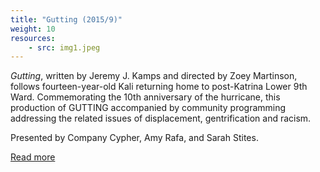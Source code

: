 ```yaml
---
title: "Gutting (2015/9)"
weight: 10
resources:
    - src: img1.jpeg
---
```


 *Gutting*, written by Jeremy J. Kamps and directed by Zoey Martinson, follows fourteen-year-old Kali returning home to post-Katrina Lower 9th Ward. Commemorating the 10th anniversary of the hurricane, this production of GUTTING accompanied by community programming addressing the related issues of displacement, gentrification and racism.

 Presented by Company Cypher, Amy Rafa, and Sarah Stites.

[Read more](https://www.facebook.com/guttingbyjeremykamps)
